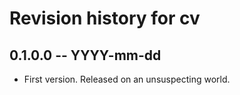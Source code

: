 # Revision history for cv

## 0.1.0.0 -- YYYY-mm-dd

* First version. Released on an unsuspecting world.
